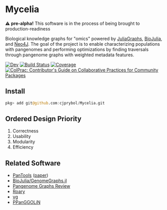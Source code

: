 # Mycelia

:warning: **pre-alpha!** This software is in the process of being brought to production-readiness

Biological knowledge graphs for "omics" powered by [JuliaGraphs](https://github.com/JuliaGraphs), [BioJulia](https://github.com/BioJulia), and [Neo4J](https://neo4j.com/). The goal of the project is to enable characterizing populations with pangenomes and performing optimizations by finding traversals through pangenome graphs with weighted metadata features.

[![Dev](https://img.shields.io/badge/docs-dev-blue.svg)](http://research.cjp.garden/Mycelia/)
[![Build Status](https://github.com/cjprybol/Mycelia/badges/master/pipeline.svg)](https://github.com/cjprybol/Mycelia.jl/pipelines)
[![Coverage](https://github.com/cjprybol/Mycelia/badges/master/coverage.svg)](https://github.com/cjprybol/Mycelia.jl/commits/master)
[![ColPrac: Contributor's Guide on Collaborative Practices for Community Packages](https://img.shields.io/badge/ColPrac-Contributor's%20Guide-blueviolet)](https://github.com/SciML/ColPrac)

## Install
```julia
pkg> add git@github.com:cjprybol/Mycelia.git
```

## Ordered Design Priority
1. Correctness
1. Usability
1. Modularity
1. Efficiency

## Related Software
- [PanTools](https://www.bioinformatics.nl/pangenomics/manual/) ([paper](https://pubmed.ncbi.nlm.nih.gov/27587666/))
- [BioJulia/GenomeGraphs.jl](https://github.com/BioJulia/GenomeGraphs.jl)
- [Pangenome Graphs Review](https://doi.org/10.1146/annurev-genom-120219-080406)
- [Roary](https://github.com/sanger-pathogens/Roary)
- [vg](https://github.com/vgteam/vg)
- [PPanGGOLiN](https://github.com/labgem/PPanGGOLiN)
